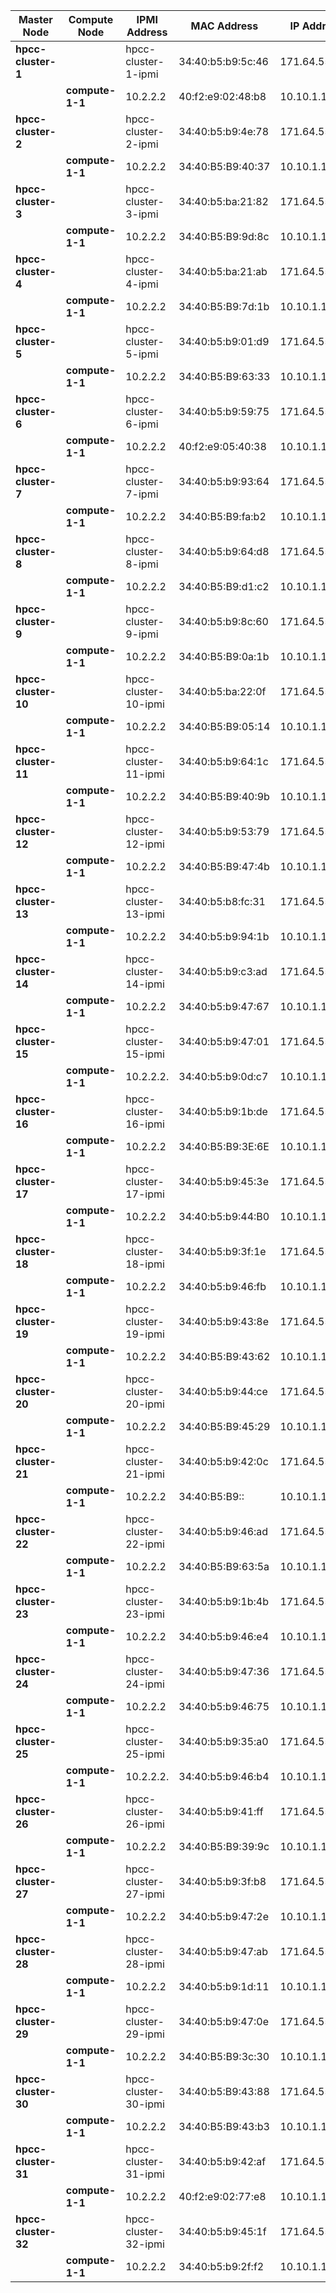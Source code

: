 | **Master Node**     |   Compute Node   |     IPMI Address     |    MAC Address    |    IP Address
| --------------------| -----------------| ---------------------| ------------------|---------------
| **hpcc-cluster-1**  |                  | hpcc-cluster-1-ipmi  | 34:40:b5:b9:5c:46 | 171.64.55.131
|                     | **compute-1-1**  | 10.2.2.2             | 40:f2:e9:02:48:b8 | 10.10.1.1
| **hpcc-cluster-2**  |                  | hpcc-cluster-2-ipmi  | 34:40:b5:b9:4e:78 | 171.64.55.133
|                     | **compute-1-1**  | 10.2.2.2             | 34:40:B5:B9:40:37 | 10.10.1.1
| **hpcc-cluster-3**  |                  | hpcc-cluster-3-ipmi  | 34:40:b5:ba:21:82 | 171.64.55.135
|                     | **compute-1-1**  | 10.2.2.2             | 34:40:B5:B9:9d:8c | 10.10.1.1
| **hpcc-cluster-4**  |                  | hpcc-cluster-4-ipmi  | 34:40:b5:ba:21:ab | 171.64.55.137
|                     | **compute-1-1**  | 10.2.2.2             | 34:40:B5:B9:7d:1b | 10.10.1.1
| **hpcc-cluster-5**  |                  | hpcc-cluster-5-ipmi  | 34:40:b5:b9:01:d9 | 171.64.55.139
|                     | **compute-1-1**  | 10.2.2.2             | 34:40:B5:B9:63:33 | 10.10.1.1
| **hpcc-cluster-6**  |                  | hpcc-cluster-6-ipmi  | 34:40:b5:b9:59:75 | 171.64.55.141
|                     | **compute-1-1**  | 10.2.2.2             | 40:f2:e9:05:40:38 | 10.10.1.1
| **hpcc-cluster-7**  |                  | hpcc-cluster-7-ipmi  | 34:40:b5:b9:93:64 | 171.64.55.143
|                     | **compute-1-1**  | 10.2.2.2             | 34:40:B5:B9:fa:b2 | 10.10.1.1
| **hpcc-cluster-8**  |                  | hpcc-cluster-8-ipmi  | 34:40:b5:b9:64:d8 | 171.64.55.145
|                     | **compute-1-1**  | 10.2.2.2             | 34:40:B5:B9:d1:c2 | 10.10.1.1
| **hpcc-cluster-9**  |                  | hpcc-cluster-9-ipmi  | 34:40:b5:b9:8c:60 | 171.64.55.147
|                     | **compute-1-1**  | 10.2.2.2             | 34:40:B5:B9:0a:1b | 10.10.1.1
| **hpcc-cluster-10** |                  | hpcc-cluster-10-ipmi | 34:40:b5:ba:22:0f | 171.64.55.149
|                     | **compute-1-1**  | 10.2.2.2             | 34:40:B5:B9:05:14 | 10.10.1.1
| **hpcc-cluster-11** |                  | hpcc-cluster-11-ipmi | 34:40:b5:b9:64:1c | 171.64.55.151
|                     | **compute-1-1**  | 10.2.2.2             | 34:40:B5:B9:40:9b | 10.10.1.1
| **hpcc-cluster-12** |                  | hpcc-cluster-12-ipmi | 34:40:b5:b9:53:79 | 171.64.55.153
|                     | **compute-1-1**  | 10.2.2.2             | 34:40:B5:B9:47:4b | 10.10.1.1
| **hpcc-cluster-13** |                  | hpcc-cluster-13-ipmi | 34:40:b5:b8:fc:31 | 171.64.55.155
|                     | **compute-1-1**  | 10.2.2.2             | 34:40:b5:b9:94:1b | 10.10.1.1
| **hpcc-cluster-14** |                  | hpcc-cluster-14-ipmi | 34:40:b5:b9:c3:ad | 171.64.55.157
|                     | **compute-1-1**  | 10.2.2.2             | 34:40:b5:b9:47:67 | 10.10.1.1
| **hpcc-cluster-15** |                  | hpcc-cluster-15-ipmi | 34:40:b5:b9:47:01 | 171.64.55.159
|                     | **compute-1-1**  | 10.2.2.2.            | 34:40:b5:b9:0d:c7 | 10.10.1.1
| **hpcc-cluster-16** |                  | hpcc-cluster-16-ipmi | 34:40:b5:b9:1b:de | 171.64.55.161
|                     | **compute-1-1**  | 10.2.2.2             | 34:40:B5:B9:3E:6E | 10.10.1.1
| **hpcc-cluster-17** |                  | hpcc-cluster-17-ipmi | 34:40:b5:b9:45:3e | 171.64.55.163
|                     | **compute-1-1**  | 10.2.2.2             | 34:40:b5:b9:44:B0 | 10.10.1.1
| **hpcc-cluster-18** |                  | hpcc-cluster-18-ipmi | 34:40:b5:b9:3f:1e | 171.64.55.132
|                     | **compute-1-1**  | 10.2.2.2             | 34:40:b5:b9:46:fb | 10.10.1.1
| **hpcc-cluster-19** |                  | hpcc-cluster-19-ipmi | 34:40:b5:b9:43:8e | 171.64.55.136
|                     | **compute-1-1**  | 10.2.2.2             | 34:40:B5:B9:43:62 | 10.10.1.1
| **hpcc-cluster-20** |                  | hpcc-cluster-20-ipmi | 34:40:b5:b9:44:ce | 171.64.55.138
|                     | **compute-1-1**  | 10.2.2.2             | 34:40:B5:B9:45:29 | 10.10.1.1
| **hpcc-cluster-21** |                  | hpcc-cluster-21-ipmi | 34:40:b5:b9:42:0c | 171.64.55.140
|                     | **compute-1-1**  | 10.2.2.2             | 34:40:B5:B9:: | 10.10.1.1
| **hpcc-cluster-22** |                  | hpcc-cluster-22-ipmi | 34:40:b5:b9:46:ad | 171.64.55.142
|                     | **compute-1-1**  | 10.2.2.2             | 34:40:B5:B9:63:5a | 10.10.1.1
| **hpcc-cluster-23** |                  | hpcc-cluster-23-ipmi | 34:40:b5:b9:1b:4b | 171.64.55.144
|                     | **compute-1-1**  | 10.2.2.2             | 34:40:b5:b9:46:e4 | 10.10.1.1
| **hpcc-cluster-24** |                  | hpcc-cluster-24-ipmi | 34:40:b5:b9:47:36 | 171.64.55.146
|                     | **compute-1-1**  | 10.2.2.2             | 34:40:b5:b9:46:75 | 10.10.1.1
| **hpcc-cluster-25** |                  | hpcc-cluster-25-ipmi | 34:40:b5:b9:35:a0 | 171.64.55.148
|                     | **compute-1-1**  | 10.2.2.2.            | 34:40:b5:b9:46:b4 | 10.10.1.1
| **hpcc-cluster-26** |                  | hpcc-cluster-26-ipmi | 34:40:b5:b9:41:ff | 171.64.55.150
|                     | **compute-1-1**  | 10.2.2.2             | 34:40:B5:B9:39:9c | 10.10.1.1
| **hpcc-cluster-27** |                  | hpcc-cluster-27-ipmi | 34:40:b5:b9:3f:b8 | 171.64.55.152
|                     | **compute-1-1**  | 10.2.2.2             | 34:40:b5:b9:47:2e | 10.10.1.1
| **hpcc-cluster-28** |                  | hpcc-cluster-28-ipmi | 34:40:b5:b9:47:ab | 171.64.55.154
|                     | **compute-1-1**  | 10.2.2.2             | 34:40:b5:b9:1d:11 | 10.10.1.1
| **hpcc-cluster-29** |                  | hpcc-cluster-29-ipmi | 34:40:b5:b9:47:0e | 171.64.55.156
|                     | **compute-1-1**  | 10.2.2.2             | 34:40:B5:B9:3c:30 | 10.10.1.1
| **hpcc-cluster-30** |                  | hpcc-cluster-30-ipmi | 34:40:b5:B9:43:88 | 171.64.55.158
|                     | **compute-1-1**  | 10.2.2.2             | 34:40:B5:B9:43:b3 | 10.10.1.1
| **hpcc-cluster-31** |                  | hpcc-cluster-31-ipmi | 34:40:b5:b9:42:af | 171.64.55.160
|                     | **compute-1-1**  | 10.2.2.2             | 40:f2:e9:02:77:e8 | 10.10.1.1
| **hpcc-cluster-32** |                  | hpcc-cluster-32-ipmi | 34:40:b5:b9:45:1f | 171.64.55.162
|                     | **compute-1-1**  | 10.2.2.2             | 34:40:b5:b9:2f:f2 | 10.10.1.1
